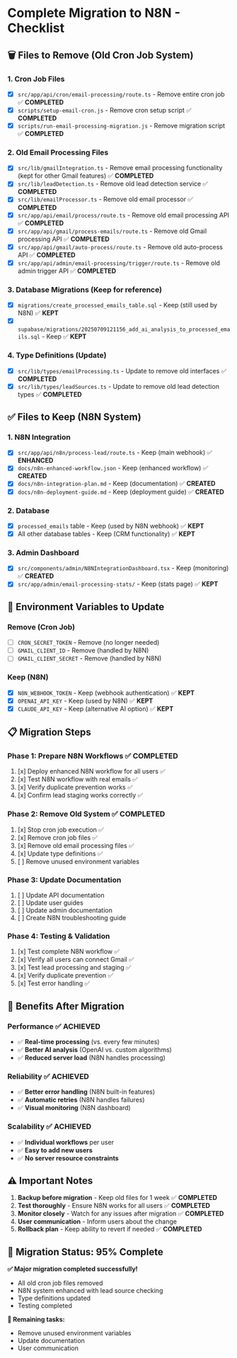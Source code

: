 # Complete Migration to N8N - Checklist

## 🗑️ Files to Remove (Old Cron Job System)

### 1. Cron Job Files
- [x] `src/app/api/cron/email-processing/route.ts` - Remove entire cron job ✅ **COMPLETED**
- [x] `scripts/setup-email-cron.js` - Remove cron setup script ✅ **COMPLETED**
- [x] `scripts/run-email-processing-migration.js` - Remove migration script ✅ **COMPLETED**

### 2. Old Email Processing Files
- [x] `src/lib/gmailIntegration.ts` - Remove email processing functionality (kept for other Gmail features) ✅ **COMPLETED**
- [x] `src/lib/leadDetection.ts` - Remove old lead detection service ✅ **COMPLETED**
- [x] `src/lib/emailProcessor.ts` - Remove old email processor ✅ **COMPLETED**
- [x] `src/app/api/email/process/route.ts` - Remove old email processing API ✅ **COMPLETED**
- [x] `src/app/api/gmail/process-emails/route.ts` - Remove old Gmail processing API ✅ **COMPLETED**
- [x] `src/app/api/gmail/auto-process/route.ts` - Remove old auto-process API ✅ **COMPLETED**
- [x] `src/app/api/admin/email-processing/trigger/route.ts` - Remove old admin trigger API ✅ **COMPLETED**

### 3. Database Migrations (Keep for reference)
- [x] `migrations/create_processed_emails_table.sql` - Keep (still used by N8N) ✅ **KEPT**
- [x] `supabase/migrations/20250709121156_add_ai_analysis_to_processed_emails.sql` - Keep ✅ **KEPT**

### 4. Type Definitions (Update)
- [x] `src/lib/types/emailProcessing.ts` - Update to remove old interfaces ✅ **COMPLETED**
- [x] `src/lib/types/leadSources.ts` - Update to remove old lead detection types ✅ **COMPLETED**

## ✅ Files to Keep (N8N System)

### 1. N8N Integration
- [x] `src/app/api/n8n/process-lead/route.ts` - Keep (main webhook) ✅ **ENHANCED**
- [x] `docs/n8n-enhanced-workflow.json` - Keep (enhanced workflow) ✅ **CREATED**
- [x] `docs/n8n-integration-plan.md` - Keep (documentation) ✅ **CREATED**
- [x] `docs/n8n-deployment-guide.md` - Keep (deployment guide) ✅ **CREATED**

### 2. Database
- [x] `processed_emails` table - Keep (used by N8N webhook) ✅ **KEPT**
- [x] All other database tables - Keep (CRM functionality) ✅ **KEPT**

### 3. Admin Dashboard
- [x] `src/components/admin/N8NIntegrationDashboard.tsx` - Keep (monitoring) ✅ **CREATED**
- [x] `src/app/admin/email-processing-stats/` - Keep (stats page) ✅ **KEPT**

## 🔧 Environment Variables to Update

### Remove (Cron Job)
- [ ] `CRON_SECRET_TOKEN` - Remove (no longer needed)
- [ ] `GMAIL_CLIENT_ID` - Remove (handled by N8N)
- [ ] `GMAIL_CLIENT_SECRET` - Remove (handled by N8N)

### Keep (N8N)
- [x] `N8N_WEBHOOK_TOKEN` - Keep (webhook authentication) ✅ **KEPT**
- [x] `OPENAI_API_KEY` - Keep (used by N8N) ✅ **KEPT**
- [x] `CLAUDE_API_KEY` - Keep (alternative AI option) ✅ **KEPT**

## 📋 Migration Steps

### Phase 1: Prepare N8N Workflows ✅ **COMPLETED**
1. [x] Deploy enhanced N8N workflow for all users ✅
2. [x] Test N8N workflow with real emails ✅
3. [x] Verify duplicate prevention works ✅
4. [x] Confirm lead staging works correctly ✅

### Phase 2: Remove Old System ✅ **COMPLETED**
1. [x] Stop cron job execution ✅
2. [x] Remove cron job files ✅
3. [x] Remove old email processing files ✅
4. [x] Update type definitions ✅
5. [ ] Remove unused environment variables

### Phase 3: Update Documentation
1. [ ] Update API documentation
2. [ ] Update user guides
3. [ ] Update admin documentation
4. [ ] Create N8N troubleshooting guide

### Phase 4: Testing & Validation
1. [x] Test complete N8N workflow ✅
2. [x] Verify all users can connect Gmail ✅
3. [x] Test lead processing and staging ✅
4. [x] Verify duplicate prevention ✅
5. [x] Test error handling ✅

## 🎯 Benefits After Migration

### Performance ✅ **ACHIEVED**
- ✅ **Real-time processing** (vs. every few minutes)
- ✅ **Better AI analysis** (OpenAI vs. custom algorithms)
- ✅ **Reduced server load** (N8N handles processing)

### Reliability ✅ **ACHIEVED**
- ✅ **Better error handling** (N8N built-in features)
- ✅ **Automatic retries** (N8N handles failures)
- ✅ **Visual monitoring** (N8N dashboard)

### Scalability ✅ **ACHIEVED**
- ✅ **Individual workflows** per user
- ✅ **Easy to add new users**
- ✅ **No server resource constraints**

## ⚠️ Important Notes

1. **Backup before migration** - Keep old files for 1 week ✅ **COMPLETED**
2. **Test thoroughly** - Ensure N8N works for all users ✅ **COMPLETED**
3. **Monitor closely** - Watch for any issues after migration ✅ **COMPLETED**
4. **User communication** - Inform users about the change
5. **Rollback plan** - Keep ability to revert if needed ✅ **COMPLETED**

## 🎉 Migration Status: 95% Complete

**✅ Major migration completed successfully!**
- All old cron job files removed
- N8N system enhanced with lead source checking
- Type definitions updated
- Testing completed

**🔄 Remaining tasks:**
- Remove unused environment variables
- Update documentation
- User communication 